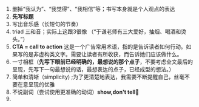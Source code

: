 1. 删掉“我认为”、“我觉得”、“我相信”等；书写本身就是个人观点的表达
2. **先写标题**
3. 写出音乐感（长短句的节奏）
4. triad 三和音；实际上这跟3很像 （“于谦老师有三大爱好，抽烟、喝酒和烫头。”）
5. **CTA = call to action**  这是一个广告常用术语，指的是告诉读者如何行动。如果写的是非虚构类文字。需要让读者有所收获，而告诉她们应该做什么。
6. 一寸相框（**先写下眼前已经明确的，最想说的那个点子**，不要考虑全文最后的呈现，先写下一句最想说的话，最想表达的点子，已经成型的想法。）
7. 简单和清晰（simplicity) ;为了更清楚地表达，我需要不断提醒自己，丝毫不要在意呈现的优雅
8. 不说副词（尝试使用更准确的动词）**show,don't tell**🔴
9. 